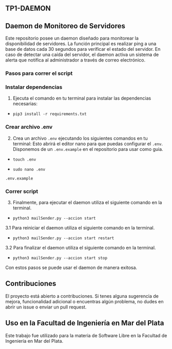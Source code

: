 ## TP1-DAEMON

##  Daemon de Monitoreo de Servidores

Este repositorio posee un daemon diseñado para monitorear la disponibilidad de servidores. La función principal es realizar ping a una base de datos cada 30 segundos para verificar el estado del servidor. En caso de detectar una caída del servidor, el daemon activa un sistema de alerta que notifica al administrador a través de correo electrónico.

### Pasos para correr el script 

### Instalar dependencias

1. Ejecuta el comando en tu terminal para instalar las dependencias necesarias:
-     pip3 install -r requirements.txt
  
### Crear archivo .env

2. Crea un archivo `.env` ejecutando los siguientes comandos en tu terminal:
Esto abrirá el editor nano para que  puedas configurar el `.env`. Disponemos de un `.env.example` en el repositorio para usar como guia.

-     touch .env
-     sudo nano .env

`.env.example`

### Correr script

3.  Finalmente, para ejecutar el daemon utiliza el siguiente comando en la terminal.
-     python3 mailSender.py --accion start
3.1 Para reiniciar el daemon utiliza el siguiente comando en la terminal.
-     python3 mailSender.py --accion start restart 
3.2 Para finalizar el daemon utiliza el siguiente comando en la terminal.
-     python3 mailSender.py --accion start stop

Con estos pasos se puede usar el daemon de manera exitosa.

## Contribuciones
El proyecto está abierto a contribuciones. Si tenes alguna sugerencia de mejora, funcionalidad adicional o encuentras algún problema, no dudes en abrir un issue o enviar un pull request.

## Uso en la Facultad de Ingeniería en Mar del Plata
Este trabajo fue utilizado para la materia de Software Libre en la Facultad de Ingeniería en Mar del Plata.
